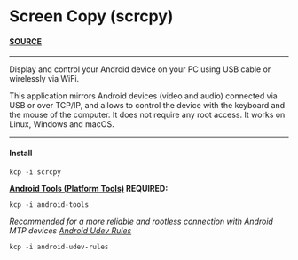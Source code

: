 # Screen Copy (scrcpy)

#### [SOURCE](https://github.com/Genymobile/scrcpy/tree/master)

___

Display and control your Android device on your PC using USB cable or wirelessly via WiFi.

This application mirrors Android devices (video and audio) connected via USB or over TCP/IP, and allows to control the device with the keyboard and the mouse of the computer. It does not require any root access. It works on Linux, Windows and macOS.

___

#### Install

```
kcp -i scrcpy
```
**[Android Tools (Platform Tools)](https://github.com/KaOS-Community-Packages/android-udev-rules) REQUIRED:**
```
kcp -i android-tools
```

*Recommended for a more reliable and rootless connection with Android MTP devices [Android Udev Rules](https://github.com/KaOS-Community-Packages/android-udev-rules)*
```
kcp -i android-udev-rules
```
